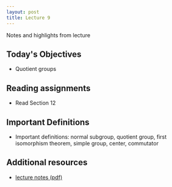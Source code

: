 ```yaml
---
layout: post
title: Lecture 9
---
```


Notes and highlights from lecture

## Today's Objectives

* Quotient groups

## Reading assignments

* Read Section 12

## Important Definitions
* Important definitions: normal subgroup, quotient group, first isomorphism theorem, simple group, center, commutator

## Additional resources

* <a target="_parent" href="https://wcasper.github.io/math407spring2022/extras/notes/lecture9-2022-02-24.pdf">lecture notes (pdf)</a>
